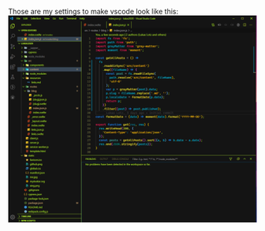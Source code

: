 Those are my settings to make vscode look like this:
![picture of vscode theme](https://raw.githubusercontent.com/llotz/vssettings/master/Annotation.png)
